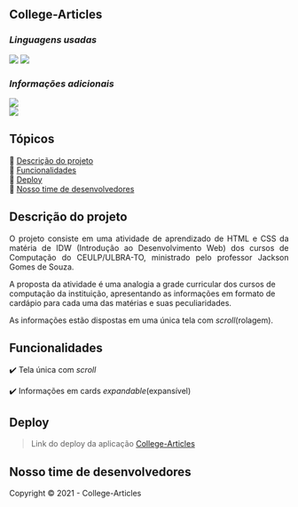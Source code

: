 ## College-Articles

### _Linguagens usadas_

<img src="https://img.shields.io/badge/HTML5-E34F26?style=for-the-badge&logo=html5&logoColor=white"/>
<img src="https://img.shields.io/badge/CSS3-1572B6?style=for-the-badge&logo=css3&logoColor=white"/>


### _Informações adicionais_
<img src="http://img.shields.io/static/v1?label=License&message=MIT&color=green&style=for-the-badge"/> <br>
<img src="http://img.shields.io/static/v1?label=STATUS&message=EM%20DESENVOLVIMENTO&color=RED&style=for-the-badge"/>

## Tópicos

:small_blue_diamond: [Descrição do projeto](#descrição-do-projeto)<br>
:small_blue_diamond: [Funcionalidades](#funcionalidades)<br>
:small_blue_diamond: [Deploy](#deploy)<br>
:small_blue_diamond: [Nosso time de desenvolvedores](#nosso-time-de-desenvolvedores)<br>

## Descrição do projeto 

<p align="justify">
  O projeto consiste em uma atividade de aprendizado de HTML e CSS da matéria de IDW (Introdução ao Desenvolvimento Web)
  dos cursos de Computação do CEULP/ULBRA-TO, ministrado pelo professor Jackson Gomes de Souza.

  A proposta da atividade é uma analogia a grade curricular dos cursos de computação da instituição, apresentando as informações em 
  formato de cardápio para cada uma das matérias e suas peculiaridades.

  As informações estão dispostas em uma única tela com <i>scroll</i>(rolagem).
</p>

## Funcionalidades

:heavy_check_mark: Tela única com <i>scroll</i>

:heavy_check_mark: Informações em cards <i>expandable</i>(expansível) 


## Deploy

> Link do deploy da aplicação [College-Articles]()

## Nosso time de desenvolvedores

Copyright :copyright: 2021 - College-Articles
